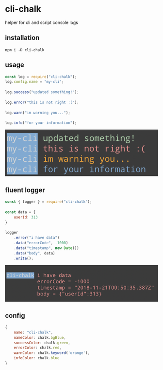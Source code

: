 # cli-chalk
helper for cli and script console logs

## installation
`npm i -D cli-chalk`

## usage
```js
const log = require("cli-chalk");
log.config.name = "my-cli";

log.success("updated something!");

log.error("this is not right :(");

log.warn("im warning you...");

log.info("for your information");
```

![example-image](./examples/example.png)

## fluent logger
```js
const { logger } = require("cli-chalk");

const data = {
    userId: 313
}

logger
    .error("i have data")
    .data("errorCode", -1000)
    .data("timestamp", new Date())
    .data("body", data)
    .write();
```

![fluent-image](./examples/fluent.png)


## config
```js
{
    name: "cli-chalk",
    nameColor: chalk.bgBlue,
    successColor: chalk.green,
    errorColor: chalk.red,
    warnColor: chalk.keyword('orange'),
    infoColor: chalk.blue
}
```
